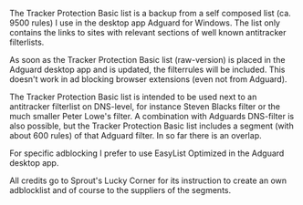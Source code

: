 The Tracker Protection Basic list is a backup from a self composed list (ca. 9500 rules) I use in the desktop app Adguard for Windows.
The list only contains the links to sites with relevant sections of well known antitracker filterlists. 

As soon as the Tracker Protection Basic list (raw-version) is placed in the Adguard desktop app and is updated, the filterrules will be included. This doesn't work in ad blocking browser extensions (even not from Adguard).

The Tracker Protection Basic list is intended to be used next to an antitracker filterlist on DNS-level, for instance Steven Blacks filter or the much smaller Peter Lowe's filter.
A combination with Adguards DNS-filter is also possible, but the Tracker Protection Basic list includes a segment (with about 600 rules) of that Adguard filter. In so far there is an overlap.

For specific adblocking I prefer to use EasyList Optimized in the Adguard desktop app.

All credits go to Sprout's Lucky Corner for its instruction to create an own adblocklist and of course to the suppliers of the segments.
